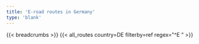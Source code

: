 ```yaml
---
title: 'E-road routes in Germany'
type: 'blank'
---
```


{{< breadcrumbs >}}
{{< all_routes country=DE filterby=ref regex="^E " >}}
